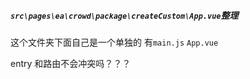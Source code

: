 ##### ``src\pages\ea\crowd\package\createCustom\App.vue``整理

这个文件夹下面自己是一个单独的
有``main.js`` ``App.vue``

entry 和路由不会冲突吗？？？